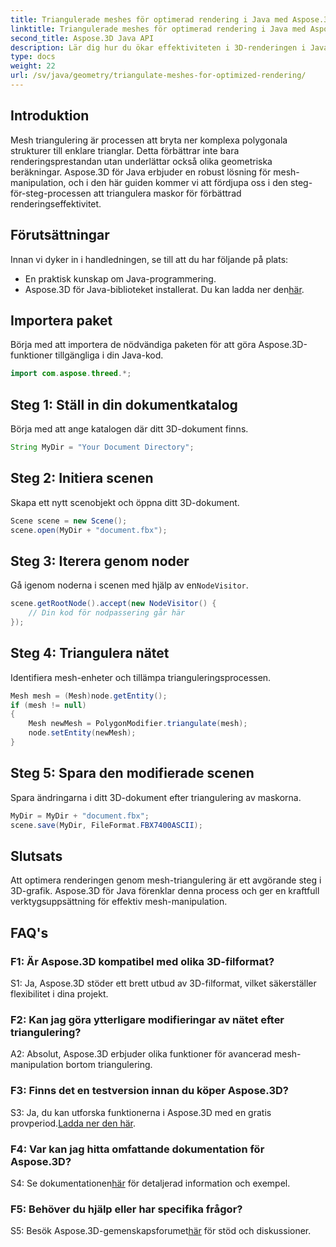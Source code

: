 ```yaml
---
title: Triangulerade meshes för optimerad rendering i Java med Aspose.3D
linktitle: Triangulerade meshes för optimerad rendering i Java med Aspose.3D
second_title: Aspose.3D Java API
description: Lär dig hur du ökar effektiviteten i 3D-renderingen i Java med Aspose.3D. Triangulära nät för optimal prestanda.
type: docs
weight: 22
url: /sv/java/geometry/triangulate-meshes-for-optimized-rendering/
---
```

## Introduktion

Mesh triangulering är processen att bryta ner komplexa polygonala strukturer till enklare trianglar. Detta förbättrar inte bara renderingsprestandan utan underlättar också olika geometriska beräkningar. Aspose.3D för Java erbjuder en robust lösning för mesh-manipulation, och i den här guiden kommer vi att fördjupa oss i den steg-för-steg-processen att triangulera maskor för förbättrad renderingseffektivitet.

## Förutsättningar

Innan vi dyker in i handledningen, se till att du har följande på plats:

- En praktisk kunskap om Java-programmering.
-  Aspose.3D för Java-biblioteket installerat. Du kan ladda ner den[här](https://releases.aspose.com/3d/java/).

## Importera paket

Börja med att importera de nödvändiga paketen för att göra Aspose.3D-funktioner tillgängliga i din Java-kod.

```java
import com.aspose.threed.*;
```

## Steg 1: Ställ in din dokumentkatalog

Börja med att ange katalogen där ditt 3D-dokument finns.

```java
String MyDir = "Your Document Directory";
```

## Steg 2: Initiera scenen

Skapa ett nytt scenobjekt och öppna ditt 3D-dokument.

```java
Scene scene = new Scene();
scene.open(MyDir + "document.fbx");
```

## Steg 3: Iterera genom noder

 Gå igenom noderna i scenen med hjälp av en`NodeVisitor`.

```java
scene.getRootNode().accept(new NodeVisitor() {
    // Din kod för nodpassering går här
});
```

## Steg 4: Triangulera nätet

Identifiera mesh-enheter och tillämpa trianguleringsprocessen.

```java
Mesh mesh = (Mesh)node.getEntity();
if (mesh != null)
{
    Mesh newMesh = PolygonModifier.triangulate(mesh);
    node.setEntity(newMesh);
}
```

## Steg 5: Spara den modifierade scenen

Spara ändringarna i ditt 3D-dokument efter triangulering av maskorna.

```java
MyDir = MyDir + "document.fbx";
scene.save(MyDir, FileFormat.FBX7400ASCII);
```

## Slutsats

Att optimera renderingen genom mesh-triangulering är ett avgörande steg i 3D-grafik. Aspose.3D för Java förenklar denna process och ger en kraftfull verktygsuppsättning för effektiv mesh-manipulation.

## FAQ's

### F1: Är Aspose.3D kompatibel med olika 3D-filformat?

S1: Ja, Aspose.3D stöder ett brett utbud av 3D-filformat, vilket säkerställer flexibilitet i dina projekt.

### F2: Kan jag göra ytterligare modifieringar av nätet efter triangulering?

A2: Absolut, Aspose.3D erbjuder olika funktioner för avancerad mesh-manipulation bortom triangulering.

### F3: Finns det en testversion innan du köper Aspose.3D?

 S3: Ja, du kan utforska funktionerna i Aspose.3D med en gratis provperiod.[Ladda ner den här](https://releases.aspose.com/).

### F4: Var kan jag hitta omfattande dokumentation för Aspose.3D?

 S4: Se dokumentationen[här](https://reference.aspose.com/3d/java/) för detaljerad information och exempel.

### F5: Behöver du hjälp eller har specifika frågor?

 S5: Besök Aspose.3D-gemenskapsforumet[här](https://forum.aspose.com/c/3d/18) för stöd och diskussioner.
